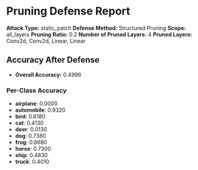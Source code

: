 # Pruning Defense Report

**Attack Type:** static_patch
**Defense Method:** Structured Pruning
**Scope:** all_layers
**Pruning Ratio:** 0.2
**Number of Pruned Layers:** 4
**Pruned Layers:** Conv2d, Conv2d, Linear, Linear

## Accuracy After Defense

- **Overall Accuracy:** 0.4996

### Per-Class Accuracy
- **airplane**: 0.0000
- **automobile**: 0.9320
- **bird**: 0.6180
- **cat**: 0.4130
- **deer**: 0.0130
- **dog**: 0.7380
- **frog**: 0.6680
- **horse**: 0.7300
- **ship**: 0.4830
- **truck**: 0.4010